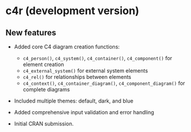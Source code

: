# c4r (development version)

## New features

* Added core C4 diagram creation functions:
  - `c4_person()`, `c4_system()`, `c4_container()`, `c4_component()` for element creation
  - `c4_external_system()` for external system elements
  - `c4_rel()` for relationships between elements
  - `c4_context()`, `c4_container_diagram()`, `c4_component_diagram()` for complete diagrams

* Included multiple themes: default, dark, and blue

* Added comprehensive input validation and error handling

* Initial CRAN submission.
